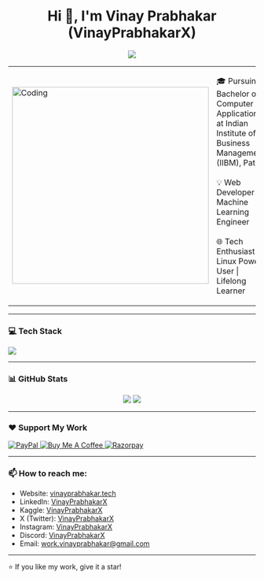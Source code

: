 <h1 align="center">Hi 👋, I'm Vinay Prabhakar (VinayPrabhakarX)</h1>

<p align="center">
  <img src="https://readme-typing-svg.herokuapp.com/?lines=Web+Developer;Machine+Learning+Engineer;&center=true&width=500&height=50">
</p>

<table>
  <tr>
    <td>
      <img alt="Coding" width="400" src="https://media.giphy.com/media/qgQUggAC3Pfv687qPC/giphy.gif">
    </td>
    <td>
      <p>
      🎓 Pursuing Bachelor of Computer Applications at Indian Institute of Business Management (IIBM), Patna
      <br><br>
        💡  Web Developer | Machine Learning Engineer 
        <br><br>
         🌐 Tech Enthusiast | Linux Power User | Lifelong Learner
      </p>
    </td>
  </tr>
</table>

---

### 💻 Tech Stack

<p align="left">
  <img src="https://skillicons.dev/icons?i=html,css,js,react,nodejs,express,c,python,tensorflow,mongodb,mysql,aws,nginx,ubuntu,windows,git,github,vscode,postman,vite,docker,vim" />
</p>

---

### 📊 GitHub Stats

<p align="center">
  <img src="https://github-readme-stats.vercel.app/api?username=vinayprabhakar-in&show_icons=true&theme=tokyonight" />
  <img src="https://github-readme-streak-stats.herokuapp.com/?user=vinayprabhakar-in&theme=tokyonight" />
</p>

---

### ❤️ Support My Work

<p align="left">
  <a href="https://www.paypal.com/paypalme/PrabhakarVinay" target="_blank">
    <img src="https://img.shields.io/badge/PayPal-00457C?style=for-the-badge&logo=paypal&logoColor=white" alt="PayPal" />
  </a>
  <a href="https://buymeacoffee.com/VinayPrabhakarX" target="_blank">
    <img src="https://img.shields.io/badge/Buy_Me_A_Coffee-FFDD00?style=for-the-badge&logo=buy-me-a-coffee&logoColor=black" alt="Buy Me A Coffee" />
  </a>
  <a href="https://pages.razorpay.com/VinayPrabhakarX" target="_blank">
    <img src="https://img.shields.io/badge/Razorpay-02042B?style=for-the-badge&logo=razorpay&logoColor=3395FF" alt="Razorpay" />
  </a>
</p>

---

### 📫 How to reach me:

- Website: [vinayprabhakar.tech](https://vinayprabhakar.tech)
- LinkedIn: [VinayPrabhakarX](https://www.linkedin.com/in/VinayPrabhakarX/)
- Kaggle: [VinayPrabhakarX](https://kaggle.com/VinayPrabhakarX/)
- X (Twitter): [VinayPrabhakarX](https://x.com/VinayPrabhakarX/)
- Instagram: [VinayPrabhakarX](https://instagram.com/VinayPrabhakarX/)
- Discord: [VinayPrabhakarX](https://discord.com/users/VinayPrabhakarX/)
- Email: [work.vinayprabhakar@gmail.com](work.vinayprabhakar@gmail.com)

---

⭐️ If you like my work, give it a star!

